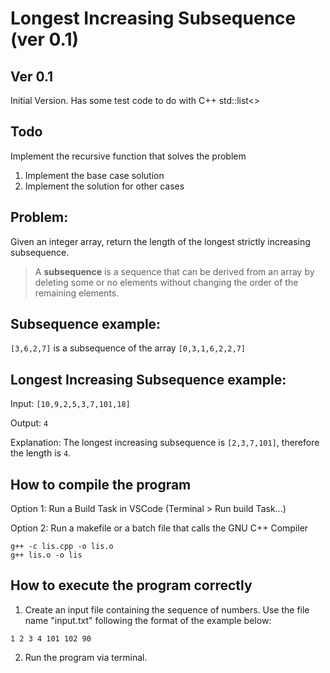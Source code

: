 # Longest Increasing Subsequence (ver 0.1)

## Ver 0.1
Initial Version. Has some test code to do with C++ std::list<>


## Todo
Implement the recursive function that solves the problem
1. Implement the base case solution
2. Implement the solution for other cases


Problem:
--------
Given an integer array, return the length of the longest strictly increasing subsequence.

> A **subsequence** is a sequence that can be derived from an array by deleting some or no elements without changing the order of the remaining elements.

Subsequence example:
--------------------
`[3,6,2,7]` is a subsequence of the array `[0,3,1,6,2,2,7]`


Longest Increasing Subsequence example:
--------------------------------------
Input: `[10,9,2,5,3,7,101,18]`

Output: `4`

Explanation: The longest increasing subsequence is `[2,3,7,101]`, therefore the length is `4`.


How to compile the program
--------------------------
Option 1:
Run a Build Task in VSCode (Terminal > Run build Task...)

Option 2:
Run a makefile or a batch file that calls the GNU C++ Compiler
```
g++ -c lis.cpp -o lis.o
g++ lis.o -o lis
```


How to execute the program correctly
--------------------------------
1. Create an input file containing the sequence of numbers. Use the file name "input.txt" following the format of the example below:
```
1 2 3 4 101 102 90
```

2. Run the program via terminal.
